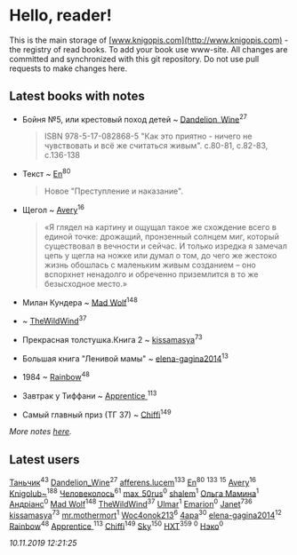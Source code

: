 # Hello, reader!
This is the main storage of [www.knigopis.com](http://www.knigopis.com) - the registry of read books.
To add your book use www-site. All changes are committed and synchronized with this git repository.
Do not use pull requests to make changes here.


## Latest books with notes
* Бойня №5, или крестовый поход детей ~ [Dandelion_Wine](users/586/58602788-vkontakte)<sup>27</sup>
    > ISBN 978-5-17-082868-5
    > "Как это приятно - ничего не чувствовать и всё же считаться живым".
    > с.80-81, с.82-83, с.136-138

* Текст ~ [En](users/333/333646551-vkontakte)<sup>80</sup>
    > Новое "Преступление и наказание".

* Щегол ~ [Avery](users/567/56734832-yandex)<sup>16</sup>
    > «Я глядел на картину и ощущал такое же схождение всего в единой точке: дрожащий, пронзенный солнцем миг, который существовал в вечности и сейчас. И только изредка я замечал цепь у щегла на ножке или думал о том, до чего же жестоко жизнь обошлась с маленьким живым созданием – оно вспорхнет ненадолго и обреченно приземлится в то же безысходное место.»

* Милан Кундера ~ [Mad Wolf](users/947/94738840-vkontakte)<sup>148</sup>

*  ~ [TheWildWind](users/262/262062207519652-facebook)<sup>37</sup>

* Прекрасная толстушка.Книга 2 ~ [kissamasya](users/684/68439978-vkontakte)<sup>73</sup>

* Большая книга "Ленивой мамы" ~ [elena-gagina2014](users/208/208969292-yandex)<sup>13</sup>

* 1984 ~ [Rainbow](users/109/109787328219839805802-google)<sup>48</sup>

* Завтрак у Тиффани ~ [Apprentice ](users/528/52821952-vkontakte)<sup>113</sup>

* Самый главный приз (ТГ 37) ~ [Chiffi](users/105/105831994080785626680-google)<sup>149</sup>


_More notes [here](latest_books_with_notes.md)._


## Latest users
[Таньчик](users/209/2096581563762610-facebook)<sup>43</sup> 
[Dandelion_Wine](users/586/58602788-vkontakte)<sup>27</sup> 
[afferens.lucem](users/196/196071655-vkontakte)<sup>133</sup> 
[En](users/333/333646551-vkontakte)<sup>80</sup> 
[](users/115/115826717712507836033-google)<sup>133</sup> 
[](users/270/270444099499-odnoklassniki)<sup>15</sup> 
[Avery](users/567/56734832-yandex)<sup>16</sup> 
[Knigolub~](users/111/111878597279669641685-google)<sup>188</sup> 
[Человеколось](users/174/17475979687188177329-mailru)<sup>61</sup> 
[max_50rus](users/194/194209197-vkontakte)<sup>0</sup> 
[shalem](users/169/16930265-vkontakte)<sup>1</sup> 
[Ольга Мамина](users/682/6824695122213409460-mailru)<sup>1</sup> 
[Андріанс](users/162/1620750431522129-facebook)<sup>0</sup> 
[Mad Wolf](users/947/94738840-vkontakte)<sup>148</sup> 
[TheWildWind](users/262/262062207519652-facebook)<sup>37</sup> 
[Ulmar](users/113/113895331373311240811-google)<sup>1</sup> 
[Emarion](users/107/107867265355294835155-google)<sup>0</sup> 
[Janet](users/108/108113656204404967440-google)<sup>736</sup> 
[kissamasya](users/684/68439978-vkontakte)<sup>73</sup> 
[mr.mothermort](users/404/404721939-vkontakte)<sup>1</sup> 
[Woc4onok213](users/103/103474005216004236389-google)<sup>6</sup> 
[4apa](users/117/117392596378069249667-google)<sup>30</sup> 
[elena-gagina2014](users/208/208969292-yandex)<sup>12</sup> 
[Rainbow](users/109/109787328219839805802-google)<sup>48</sup> 
[Apprentice ](users/528/52821952-vkontakte)<sup>113</sup> 
[Chiffi](users/105/105831994080785626680-google)<sup>149</sup> 
[Sky](users/118/118049897850017649660-google)<sup>150</sup> 
[HXT](users/100/100002563462782-facebook)<sup>359</sup> 
[](users/113/113684692562807406011-google)<sup>0</sup> 
[Нэко](users/659/659175577868030-facebook)<sup>0</sup> 


_10.11.2019 12:21:25_
